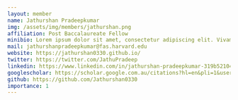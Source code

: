 ```yaml
---
layout: member
name: Jathurshan Pradeepkumar
img: /assets/img/members/jathurshan.png
affiliation: Post Baccalaureate Fellow
minibio: Lorem ipsum dolor sit amet, consectetur adipiscing elit. Vivamus efficitur fermentum lorem at aliquet. Ut.
mail: jathurshanpradeepkumar@fas.harvard.edu
website: https://jathurshan0330.github.io/
twitter: https://twitter.com/JathuPradeep
linkedin: https://www.linkedin.com/in/jathurshan-pradeepkumar-319b52104
googlescholar: https://scholar.google.com.au/citations?hl=en&pli=1&user=muYswsUAAAAJ
github: https://github.com/Jathurshan0330
importance: 1
---
```

